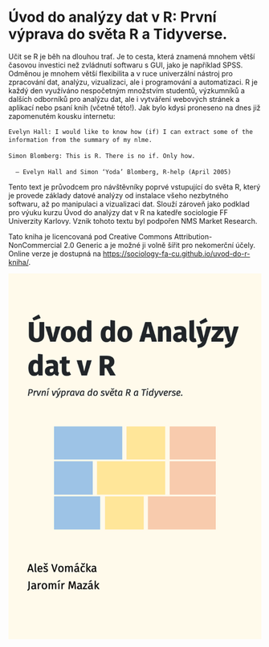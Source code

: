 # Úvod do analýzy dat v R: První výprava do světa R a Tidyverse.

Učit se R je běh na dlouhou trať. Je to cesta, která znamená mnohem větší časovou investici než zvládnutí softwaru s GUI, jako je například SPSS. Odměnou je mnohem větší flexibilita a v ruce univerzální nástroj pro zpracování dat, analýzu, vizualizaci, ale i programování a automatizaci. R je každý den využíváno nespočetným množstvím studentů, výzkumníků a dalších odborníků pro analýzu dat, ale i vytváření webových stránek a aplikací nebo psaní knih (včetně této!). Jak bylo kdysi proneseno na dnes již zapomenutém kousku internetu:

````
Evelyn Hall: I would like to know how (if) I can extract some of the information from the summary of my nlme.

Simon Blomberg: This is R. There is no if. Only how.

  — Evelyn Hall and Simon ‘Yoda’ Blomberg, R-help (April 2005)
````

Tento text je průvodcem pro návštěvníky poprvé vstupující do světa R, který je provede základy datové analýzy od instalace všeho nezbytného softwaru, až po manipulaci a vizualizaci dat. Slouží zároveň jako podklad pro výuku kurzu Úvod do analýzy dat v R na katedře sociologie FF Univerzity Karlovy. Vznik tohoto textu byl podpořen NMS Market Research.

Tato kniha je licencovaná pod Creative Commons Attribution-NonCommercial 2.0 Generic a je možné ji volně šířit pro nekomerční účely. Online verze je dostupná na https://sociology-fa-cu.github.io/uvod-do-r-kniha/.

![obalka-knihy](https://github.com/Sociology-FA-CU/uvod-do-r-kniha/blob/master/cover.png?raw=true)
